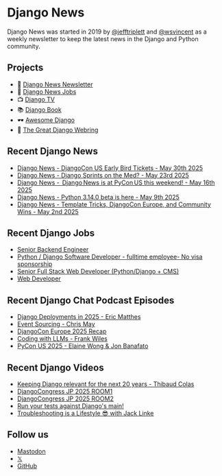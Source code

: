 # Django News

Django News was started in 2019 by [@jefftriplett](https://github.com/jefftriplett) and [@wsvincent](https://github.com/wsvincent) as a weekly newsletter to keep the latest news in the Django and Python community.

## Projects

- :newspaper: [Django News Newsletter](https://django-news.com)
- :briefcase: [Django News Jobs](https://jobs.django-news.com)
- :tv: [Django TV](https://djangotv.com)
- :books: [Django Book](https://djangobook.com)
- :dark_sunglasses: [Awesome Django](https://awesomedjango.org)
- :ring: [The Great Django Webring](https://djangowebring.com)

## Recent Django News

<!--START_SECTION:news-->
- [Django News - DjangoCon US Early Bird Tickets - May 30th 2025](https://django-news.com/issues/287)
- [Django News - Django Sprints on the Med? - May 23rd 2025](https://django-news.com/issues/286)
- [Django News -  Django News is at PyCon US this weekend! - May 16th 2025](https://django-news.com/issues/285)
- [Django News - Python 3.14.0 beta is here - May 9th 2025](https://django-news.com/issues/284)
- [Django News - Template Tricks, DjangoCon Europe, and Community Wins - May 2nd 2025](https://django-news.com/issues/283)
<!--END_SECTION:news-->

## Recent Django Jobs

<!--START_SECTION:jobs-->
- [Senior Backend Engineer](https://jobs.django-news.com/476/senior-backend-engineer-wasmer/)
- [Python / Django Software Developer - fulltime employee- No visa sponsorship](https://jobs.django-news.com/474/python-django-software-developer-fulltime-employee-no-visa-sponsorship-off-duty-management/)
- [Senior Full Stack Web Developer (Python/Django + CMS)](https://jobs.django-news.com/457/senior-full-stack-web-developer-pythondjango-cms-vannoppen-marketing/)
- [Web Developer](https://jobs.django-news.com/451/web-developer-full-fact/)
<!--END_SECTION:jobs-->

## Recent Django Chat Podcast Episodes

<!--START_SECTION:episodes-->
- [Django Deployments in 2025 - Eric Matthes](https://djangochat.com)
- [Event Sourcing - Chris May](https://djangochat.com)
- [DjangoCon Europe 2025 Recap](https://djangochat.com)
- [Coding with LLMs - Frank Wiles](https://djangochat.com)
- [PyCon US 2025 - Elaine Wong & Jon Banafato](https://djangochat.com)
<!--END_SECTION:episodes-->

## Recent Django Videos

<!--START_SECTION:videos-->
- [Keeping Django relevant for the next 20 years - Thibaud Colas](https://djangotv.com/videos/unknown/9999/keeping-django-relevant-for-the-next-20-years-thibaud-colas-django-london/)
- [DjangoCongress JP 2025 ROOM1](https://djangotv.com/videos/unknown/9999/djangocongress-jp-2025-room1/)
- [DjangoCongress JP 2025 ROOM2](https://djangotv.com/videos/unknown/9999/djangocongress-jp-2025-room2/)
- [Run your tests against Django's main!](https://djangotv.com/videos/unknown/9999/run-your-tests-against-djangos-main-django-london-meetup/)
- [Troubleshooting is a Lifestyle 😎 with Jack Linke](https://djangotv.com/videos/djangocon-us/2024/troubleshooting-is-a-lifestyle-with-jack-linke/)
<!--END_SECTION:videos-->

## Follow us

- [Mastodon](https://mastodon.social/@djangonews)
- [𝕏](https://x.com/djangonewsbot)
- [GitHub](https://github.com/django-news)
